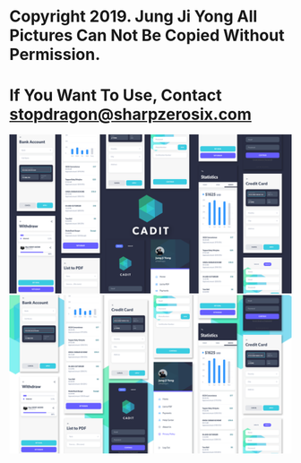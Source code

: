 # Copyright 2019. Jung Ji Yong All Pictures Can Not Be Copied Without Permission.
# If You Want To Use, Contact stopdragon@sharpzerosix.com
<img src="https://raw.githubusercontent.com/cadit/JUNCTIONxSEOUL-Design/master/preview/summary.png">
<img src="https://raw.githubusercontent.com/cadit/JUNCTIONxSEOUL-Design/master/preview/summary_none_logo_blur.png">
